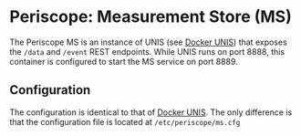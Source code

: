 # Periscope: Measurement Store (MS)

The Periscope MS is an instance of UNIS (see [Docker UNIS](https://cloud.docker.com/u/miosiris/repository/docker/miosiris/unis)) that exposes the `/data` and `/event` REST endpoints.  While UNIS runs on port 8888, this container is configured to start the MS service on port 8889.

## Configuration

The configuration is identical to that of [Docker UNIS](https://cloud.docker.com/u/miosiris/repository/docker/miosiris/unis).  The only difference is that the configuration file is located at `/etc/periscope/ms.cfg`

